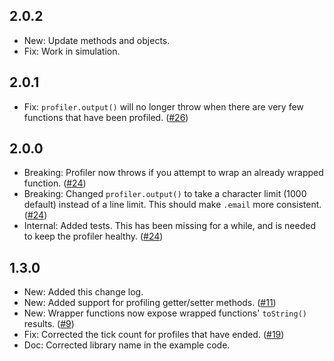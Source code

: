 ## 2.0.2

- New: Update methods and objects.
- Fix: Work in simulation.

## 2.0.1

 - Fix: `profiler.output()` will no longer throw when there are very few functions that have been profiled. ([#26](https://github.com/screepers/screeps-profiler/pull/26))

## 2.0.0

 - Breaking: Profiler now throws if you attempt to wrap an already wrapped function. ([#24](https://github.com/gdborton/screeps-profiler/pull/24))
 - Breaking: Changed `profiler.output()` to take a character limit (1000 default) instead of a line limit. This should make `.email` more consistent. ([#24](https://github.com/gdborton/screeps-profiler/pull/24))
 - Internal: Added tests. This has been missing for a while, and is needed to keep the profiler healthy. ([#24](https://github.com/gdborton/screeps-profiler/pull/24))

## 1.3.0

 - New: Added this change log.
 - New: Added support for profiling getter/setter methods. ([#11](https://github.com/gdborton/screeps-profiler/pull/11))
 - New: Wrapper functions now expose wrapped functions' `toString()` results. ([#9](https://github.com/gdborton/screeps-profiler/pull/9))
 - Fix: Corrected the tick count for profiles that have ended. ([#19](https://github.com/gdborton/screeps-profiler/pull/19))
 - Doc: Corrected library name in the example code.
